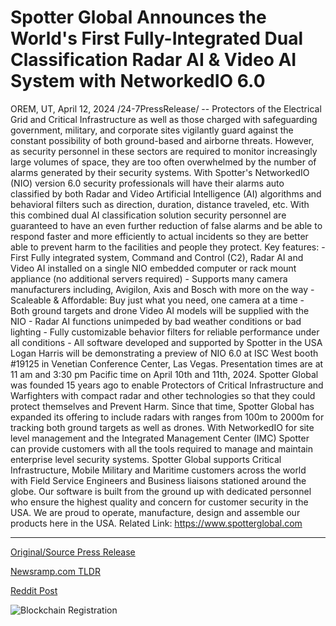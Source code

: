 # Spotter Global Announces the World's First Fully-Integrated Dual Classification Radar AI & Video AI System with NetworkedIO 6.0

OREM, UT, April 12, 2024 /24-7PressRelease/ -- Protectors of the Electrical Grid and Critical Infrastructure as well as those charged with safeguarding government, military, and corporate sites vigilantly guard against the constant possibility of both ground-based and airborne threats. However, as security personnel in these sectors are required to monitor increasingly large volumes of space, they are too often overwhelmed by the number of alarms generated by their security systems.   With Spotter's NetworkedIO (NIO) version 6.0 security professionals will have their alarms auto classified by both Radar and Video Artificial Intelligence (AI) algorithms and behavioral filters such as direction, duration, distance traveled, etc. With this combined dual AI classification solution security personnel are guaranteed to have an even further reduction of false alarms and be able to respond faster and more efficiently to actual incidents so they are better able to prevent harm to the facilities and people they protect.  Key features: - First Fully integrated system, Command and Control (C2), Radar AI and Video AI installed on a single NIO embedded computer or rack mount appliance (no additional servers required) - Supports many camera manufacturers including, Avigilon, Axis and Bosch with more on the way - Scaleable & Affordable: Buy just what you need, one camera at a time - Both ground targets and drone Video AI models will be supplied with the NIO - Radar AI functions unimpeded by bad weather conditions or bad lighting - Fully customizable behavior filters for reliable performance under all conditions - All software developed and supported by Spotter in the USA  Logan Harris will be demonstrating a preview of NIO 6.0 at ISC West booth #19125 in Venetian Conference Center, Las Vegas. Presentation times are at 11 am and 3:30 pm Pacific time on April 10th and 11th, 2024.  Spotter Global was founded 15 years ago to enable Protectors of Critical Infrastructure and Warfighters with compact radar and other technologies so that they could protect themselves and Prevent Harm. Since that time, Spotter Global has expanded its offering to include radars with ranges from 100m to 2000m for tracking both ground targets as well as drones. With NetworkedIO for site level management and the Integrated Management Center (IMC) Spotter can provide customers with all the tools required to manage and maintain enterprise level security systems.  Spotter Global supports Critical Infrastructure, Mobile Military and Maritime customers across the world with Field Service Engineers and Business liaisons stationed around the globe. Our software is built from the ground up with dedicated personnel who ensure the highest quality and concern for customer security in the USA. We are proud to operate, manufacture, design and assemble our products here in the USA.  Related Link: https://www.spotterglobal.com 

---

[Original/Source Press Release](https://www.24-7pressrelease.com/press-release/510001/spotter-global-announces-the-worlds-first-fully-integrated-dual-classification-radar-ai-video-ai-system-with-networkedio-60)
                    

[Newsramp.com TLDR](None) 



[Reddit Post](https://www.reddit.com/r/technology_press/comments/1c22wx6/spotter_global_unveils_nio_60_with_advanced_ai/) 



![Blockchain Registration](https://cdn.newsramp.app/24-7PressRelease/qrcode/244/12/swimBKH3.webp)